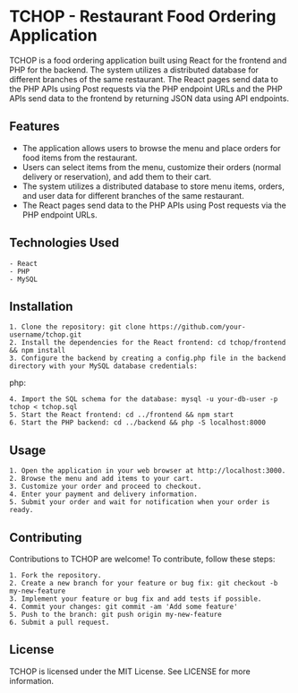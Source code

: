 
# TCHOP - Restaurant Food Ordering Application 

TCHOP is a food ordering application built using React for the frontend and PHP for the backend. The system utilizes a distributed database for different branches of the same restaurant. The React pages send data to the PHP APIs using Post requests via the PHP endpoint URLs and the PHP APIs send data to the frontend by returning JSON data using API endpoints.
 ## Features 

- The application allows users to browse the menu and place orders for food items from the restaurant.
- Users can select items from the menu, customize their orders (normal delivery or reservation), and add them to their cart.
- The system utilizes a distributed database to store menu items, orders, and user data for different branches of the same restaurant.
- The React pages send data to the PHP APIs using Post requests via the PHP endpoint URLs.

## Technologies Used

    - React
    - PHP
    - MySQL

## Installation

    1. Clone the repository: git clone https://github.com/your-username/tchop.git
    2. Install the dependencies for the React frontend: cd tchop/frontend && npm install
    3. Configure the backend by creating a config.php file in the backend directory with your MySQL database credentials:

php:

<?php
define('DB_HOST', 'localhost');
define('DB_USER', 'your-db-user');
define('DB_PASS', 'your-db-password');
define('DB_NAME', 'tchop');
?>

    4. Import the SQL schema for the database: mysql -u your-db-user -p tchop < tchop.sql
    5. Start the React frontend: cd ../frontend && npm start
    6. Start the PHP backend: cd ../backend && php -S localhost:8000

## Usage

    1. Open the application in your web browser at http://localhost:3000.
    2. Browse the menu and add items to your cart.
    3. Customize your order and proceed to checkout.
    4. Enter your payment and delivery information.
    5. Submit your order and wait for notification when your order is ready.

## Contributing

Contributions to TCHOP are welcome! To contribute, follow these steps:

    1. Fork the repository.
    2. Create a new branch for your feature or bug fix: git checkout -b my-new-feature
    3. Implement your feature or bug fix and add tests if possible.
    4. Commit your changes: git commit -am 'Add some feature'
    5. Push to the branch: git push origin my-new-feature
    6. Submit a pull request.

## License

TCHOP is licensed under the MIT License. See LICENSE for more information.
